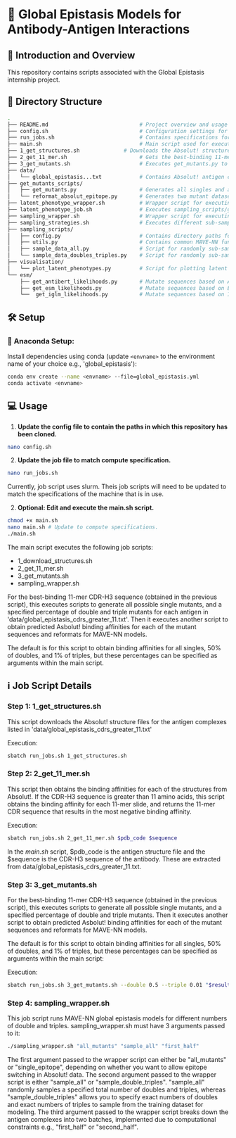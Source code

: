 # 🧬 Global Epistasis Models for Antibody-Antigen Interactions 

## 📖 Introduction and Overview 

This repository contains scripts associated with the Global Epistasis internship project. 

## 🌳 Directory Structure
```bash
.
├── README.md                             # Project overview and usage instructions.
├── config.sh                             # Configuration settings for the pipeline- **This must be updated for the models to work!**
├── run_jobs.sh                           # Contains specifications for executing code on Slurm compute systems- **This must be updated to match the machine specifications!**
├── main.sh                               # Main script used for executing the pipeline.
├── 1_get_structures.sh              # Downloads the Absolut! structure files for complexes in data/global_epistasis_cdrs_greater_11.txt.
├── 2_get_11_mer.sh                       # Gets the best-binding 11-mer slide for the above CDR-H3 sequences, for sequences >11 amino acids.
├── 3_get_mutants.sh                      # Executes get_mutants.py to generate all single mutants from the above 11-mer, and a specified percentage of doubles and triples. Then this script obtains Absolut! binding affinities for all mutants and re-formats for MAVE-NN.
├── data/                          
│   └── global_epistasis...txt            # Contains Absolut! antigen complexes & CDR-H3 sequence for which the WT CDR-H3 is predicted to be >=11 amino acids long by AbYsis.
├── get_mutants_scripts/
│   ├── get_mutants.py                    # Generates all singles and a specified number of doubles and triple mutants.
│   └── reformat_absolut_epitope.py       # Generates two mutant datasets- one constrained to a single epitope, and another considering epitope switching.
├── latent_phenotype_wrapper.sh           # Wrapper script for executing latent_phenotype_job.sh for each antigen complex.
├── latent_phenotype_job.sh               # Executes sampling_scripts/get_latent_phenotype_info.py
├── sampling_wrapper.sh                   # Wrapper script for executing sampling_strategies.sh for each antigen complex.
├── sampling_strategies.sh                # Executes different sub-sampling scripts.
├── sampling_scripts/
│   ├── config.py                         # Contains directory paths for input data and results. 
│   ├── utils.py                          # Contains common MAVE-NN functions and models
│   ├── sample_data_all.py                # Script for randomly sub-sampling training data
│   └── sample_data_doubles_triples.py    # Script for randomly sub-sampling training data
├── visualisation/
│   └── plot_latent_phenotypes.py         # Script for plotting latent phenotypes vs observed phenotypes.
└── esm/
    ├── get_antibert_likelihoods.py       # Mutate sequences based on AntiBert likelihoods
    ├── get_esm_likelihoods.py            # Mutate sequences based on ESM likelihoods
    └──  get_iglm_likelihoods.py          # Mutate sequences based on IGLM likelihoods

```

## 🛠️ Setup

### 🐍 **Anaconda Setup:**
Install dependencies using conda (update ```<envname>``` to the environment name of your choice e.g., 'global_epistasis'):

```bash
conda env create --name <envname> --file=global_epistasis.yml
conda activate <envname>
```
## 💻 Usage
1. **Update the config file to contain the paths in which this repository has been cloned.**
   
```bash
nano config.sh
```

2. **Update the job file to match compute specification.**
   
```bash
nano run_jobs.sh
```
Currently, job script uses slurm. Theis job scripts will need to be updated to match the specifications of the machine that is in use.

2. **Optional: Edit and execute the main.sh script.**
   
```bash
chmod +x main.sh
nano main.sh # Update to compute specifications.
./main.sh
```

The main script executes the following job scripts:

* 1_download_structures.sh
* 2_get_11_mer.sh
* 3_get_mutants.sh
* sampling_wrapper.sh

For the best-binding 11-mer CDR-H3 sequence (obtained in the previous script), this executes scripts to generate all possible single mutants, and a specified percentage of double and triple mutants for each antigen in 'data/global_epistasis_cdrs_greater_11.txt'. Then it executes another script to obtain predicted Asbolut! binding affinities for each of the mutant sequences and reformats for MAVE-NN models.

The default is for this script to obtain binding affinities for all singles, 50% of doubles, and 1% of triples, but these percentages can be specified as arguments within the main script.

## ℹ️ Job Script Details

### Step 1: 1_get_structures.sh ###

This script downloads the Absolut! structure files for the antigen complexes listed in 'data/global_epistasis_cdrs_greater_11.txt'

Execution:
```bash
sbatch run_jobs.sh 1_get_structures.sh
```

### Step 2: 2_get_11_mer.sh ###
This script then obtains the binding affinities for each of the structures from Absolut!. If the CDR-H3 sequence is greater than 11 amino acids, this script obtains the binding affinity for each 11-mer slide, and returns the 11-mer CDR sequence that results in the most negative binding affinity.

Execution:
```bash
sbatch run_jobs.sh 2_get_11_mer.sh $pdb_code $sequence
```

In the *main.sh* script, $pdb_code is the antigen structure file and the $sequence is the CDR-H3 sequence of the antibody. These are extracted from data/global_epistasis_cdrs_greater_11.txt.

### Step 3: 3_get_mutants.sh ###

For the best-binding 11-mer CDR-H3 sequence (obtained in the previous script), this executes scripts to generate all possible single mutants, and a specified percentage of double and triple mutants. Then it executes another script to obtain predicted Asbolut! binding affinities for each of the mutant sequences and reformats for MAVE-NN models.

The default is for this script to obtain binding affinities for all singles, 50% of doubles, and 1% of triples, but these percentages can be specified as arguments within the main script:

Execution:
```bash
sbatch run_jobs.sh 3_get_mutants.sh --double 0.5 --triple 0.01 "$result_file"
```

### Step 4: sampling_wrapper.sh ###
This job script runs MAVE-NN global epistasis models for different numbers of double and triples. sampling_wrapper.sh must have 3 arguments passed to it:

```bash
./sampling_wrapper.sh "all_mutants" "sample_all" "first_half"
```

The first argument passed to the wrapper script can either be "all_mutants" or "single_epitope", depending on whether you want to allow epitope switching in Absolut! data.
The second argument passed to the wrapper script is either "sample_all" or "sample_double_triples". "sample_all" randomly samples a specified total number of doubles and triples, whereas "sample_double_triples" allows you to specify exact numbers of doubles and exact numbers of triples to sample from the training dataset for modeling.
The third argument passed to the wrapper script breaks down the antigen complexes into two batches, implemented due to computational constraints e.g., "first_half" or "second_half".

